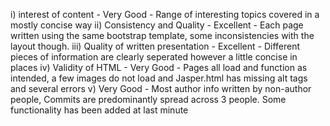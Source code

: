 i) interest of content - Very Good - Range of interesting topics covered in a mostly concise way
ii) Consistency and Quality - Excellent - Each page written using the same bootstrap template, some inconsistencies with the layout though.
iii) Quality of written presentation - Excellent - Different pieces of information are clearly seperated however a little concise in places
iv) Validity of HTML - Very Good - Pages all load and function as intended, a few images do not load and Jasper.html has missing alt tags and several errors
v) Very Good - Most author info written by non-author people, Commits are predominantly spread across 3 people. Some functionality has been added at last minute
